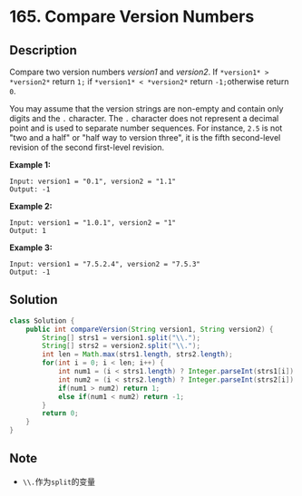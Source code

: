 # 165. Compare Version Numbers

##  Description

Compare two version numbers *version1* and *version2*.
If `*version1* > *version2*` return `1;` if `*version1* < *version2*` return `-1;`otherwise return `0`.

You may assume that the version strings are non-empty and contain only digits and the `.` character.
The `.` character does not represent a decimal point and is used to separate number sequences.
For instance, `2.5` is not "two and a half" or "half way to version three", it is the fifth second-level revision of the second first-level revision.

**Example 1:**

```
Input: version1 = "0.1", version2 = "1.1"
Output: -1
```

**Example 2:**

```
Input: version1 = "1.0.1", version2 = "1"
Output: 1
```

**Example 3:**

```
Input: version1 = "7.5.2.4", version2 = "7.5.3"
Output: -1
```

## Solution

```java
class Solution {
    public int compareVersion(String version1, String version2) {
        String[] strs1 = version1.split("\\.");
        String[] strs2 = version2.split("\\.");
        int len = Math.max(strs1.length, strs2.length);
        for(int i = 0; i < len; i++) {
            int num1 = (i < strs1.length) ? Integer.parseInt(strs1[i]) : 0;
            int num2 = (i < strs2.length) ? Integer.parseInt(strs2[i]) : 0;
            if(num1 > num2) return 1;
            else if(num1 < num2) return -1;
        }
        return 0;
    }
}
```

## Note

* `\\.`作为`split`的变量